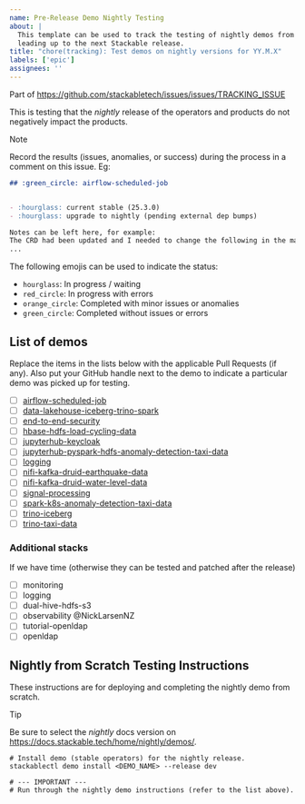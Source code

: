 ```yaml
---
name: Pre-Release Demo Nightly Testing
about: |
  This template can be used to track the testing of nightly demos from scratch
  leading up to the next Stackable release.
title: "chore(tracking): Test demos on nightly versions for YY.M.X"
labels: ['epic']
assignees: ''
---
```


<!--
    Make sure to update the link in 'stackabletech/issues/.github/ISSUE_TEMPLATE/release.md' when
    you change the filename.
-->

Part of <https://github.com/stackabletech/issues/issues/TRACKING_ISSUE>

This is testing that the _nightly_ release of the operators and products do not negatively impact
the products.

> [!NOTE]
> Record the results (issues, anomalies, or success) during the process in a comment on this issue.
> Eg:
>
> ```md
> ## :green_circle: airflow-scheduled-job
>
>
> - :hourglass: current stable (25.3.0)
> - :hourglass: upgrade to nightly (pending external dep bumps)
>
> Notes can be left here, for example:
> The CRD had been updated and I needed to change the following in the manifest:
> ...
> ```
>
> The following emojis can be used to indicate the status:
>
> - `hourglass`: In progress / waiting
> - `red_circle`: In progress with errors
> - `orange_circle`: Completed with minor issues or anomalies
> - `green_circle`: Completed without issues or errors

## List of demos

Replace the items in the lists below with the applicable Pull Requests (if any). Also put your
GitHub handle next to the demo to indicate a particular demo was picked up for testing.

<!--
    The following list was generated by:

    # go to the demos repository, then run:
    yq '.demos | keys' demos/demos-v2.yaml \
    | sed -e 's/- //g' \
    | sort \
    | xargs -I {} echo "- [ ] [{}](https://docs.stackable.tech/home/nightly/demos/{})"
-->

- [ ] [airflow-scheduled-job](https://docs.stackable.tech/home/nightly/demos/airflow-scheduled-job)
- [ ] [data-lakehouse-iceberg-trino-spark](https://docs.stackable.tech/home/nightly/demos/data-lakehouse-iceberg-trino-spark)
- [ ] [end-to-end-security](https://docs.stackable.tech/home/nightly/demos/end-to-end-security)
- [ ] [hbase-hdfs-load-cycling-data](https://docs.stackable.tech/home/nightly/demos/hbase-hdfs-load-cycling-data)
- [ ] [jupyterhub-keycloak](https://docs.stackable.tech/home/nightly/demos/jupyterhub-keycloak)
- [ ] [jupyterhub-pyspark-hdfs-anomaly-detection-taxi-data](https://docs.stackable.tech/home/nightly/demos/jupyterhub-pyspark-hdfs-anomaly-detection-taxi-data)
- [ ] [logging](https://docs.stackable.tech/home/nightly/demos/logging)
- [ ] [nifi-kafka-druid-earthquake-data](https://docs.stackable.tech/home/nightly/demos/nifi-kafka-druid-earthquake-data)
- [ ] [nifi-kafka-druid-water-level-data](https://docs.stackable.tech/home/nightly/demos/nifi-kafka-druid-water-level-data)
- [ ] [signal-processing](https://docs.stackable.tech/home/nightly/demos/signal-processing)
- [ ] [spark-k8s-anomaly-detection-taxi-data](https://docs.stackable.tech/home/nightly/demos/spark-k8s-anomaly-detection-taxi-data)
- [ ] [trino-iceberg](https://docs.stackable.tech/home/nightly/demos/trino-iceberg)
- [ ] [trino-taxi-data](https://docs.stackable.tech/home/nightly/demos/trino-taxi-data)

### Additional stacks

If we have time (otherwise they can be tested and patched after the release)

- [ ] monitoring
- [ ] logging
- [ ] dual-hive-hdfs-s3
- [ ] observability @NickLarsenNZ
- [ ] tutorial-openldap
- [ ] openldap

## Nightly from Scratch Testing Instructions

These instructions are for deploying and completing the nightly demo from scratch.

<!--
    Make sure to update the version mentioned below when creating the issue.
-->

> [!TIP]
> Be sure to select the _nightly_ docs version on <https://docs.stackable.tech/home/nightly/demos/>.

```shell
# Install demo (stable operators) for the nightly release.
stackablectl demo install <DEMO_NAME> --release dev

# --- IMPORTANT ---
# Run through the nightly demo instructions (refer to the list above).
```
